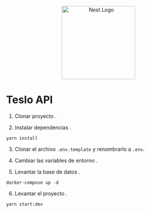 <p align="center">
  <a href="http://nestjs.com/" target="blank"><img src="https://nestjs.com/img/logo-small.svg" width="200" alt="Nest Logo" /></a>
</p>

# Teslo API

1. Clonar proyecto .

2. Instalar dependencias .

```
yarn install
```

3. Clonar el archivo `.env.template` y renombrarlo a `.env`.

4. Cambiar las variables de entorno .

5. Levantar la base de datos .

```
docker-compose up -d
```

6. Levantar el proyecto .

```
yarn start:dev
```
